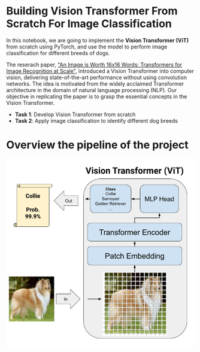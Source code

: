 # Building Vision Transformer From Scratch For Image Classification
In this notebook, we are going to implement the **Vision Transformer (ViT)** from scratch using PyTorch, and use the model to perform image classification for different breeds of dogs. 

The reserach paper, ["An Image is Worth 16x16 Words: Transformers for Image Recognition at Scale"](https://arxiv.org/abs/2010.11929), introduced a Vision Transformer into computer vision, delivering state-of-the-art performance without using convolution networks. The idea is motivated from the widely acclaimed Transformer architecture in the domain of natural language processing (NLP). Our objective in replicating the paper is to grasp the essential concepts in the Vision Transformer. 

- **Task 1**: Develop Vision Transformer from scratch
- **Task 2**: Apply image classification to identify different dog breeds

  
# Overview the pipeline of the project
![Pipeline](assets/vig_dogs.png)